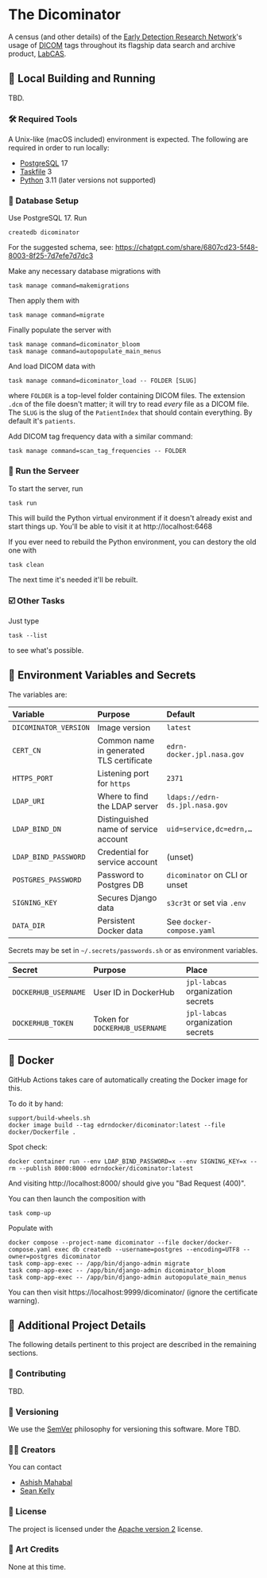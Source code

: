 # The Dicominator

A census (and other details) of the [Early Detection Research Network](https://edrn.nci.nih.gov/)'s usage of [DICOM](https://www.dicomstandard.org/) tags throughout its flagship data search and archive product, [LabCAS](https://edrn-labcas.jpl.nasa.gov/).



## 👷 Local Building and Running

TBD.


### 🛠️ Required Tools

A Unix-like (macOS included) environment is expected. The following are required in order to run locally:

- [PostgreSQL](https://www.postgresql.org/) 17
- [Taskfile](https://taskfile.dev/) 3
- [Python](https://www.python.org/) 3.11 (later versions not supported)



### 💽 Database Setup

Use PostgreSQL 17. Run

    createdb dicominator

For the suggested schema, see: https://chatgpt.com/share/6807cd23-5f48-8003-8f25-7d7efe7d7dc3

Make any necessary database migrations with

    task manage command=makemigrations

Then apply them with

    task manage command=migrate

Finally populate the server with

    task manage command=dicominator_bloom
    task manage command=autopopulate_main_menus

And load DICOM data with

    task manage command=dicominator_load -- FOLDER [SLUG]

where `FOLDER` is a top-level folder containing DICOM files. The extension `.dcm` of the file doesn't matter; it will try to read _every_ file as a DICOM file. The `SLUG` is the slug of the `PatientIndex` that should contain everything. By default it's `patients`.

Add DICOM tag frequency data with a similar command:

    task manage command=scan_tag_frequencies -- FOLDER


### 🏃 Run the Serveer

To start the server, run

    task run

This will build the Python virtual environment if it doesn't already exist and start things up. You'll be able to visit it at http://localhost:6468

If you ever need to rebuild the Python environment, you can destory the old one with

    task clean

The next time it's needed it'll be rebuilt.


### ☑️ Other Tasks

Just type

    task --list

to see what's possible.


## 🌱 Environment Variables and Secrets

The variables are:

| Variable                 | Purpose                                  | Default                        |
|:-------------------------|:-----------------------------------------|:-------------------------------|
| `DICOMINATOR_VERSION`    | Image version                            | `latest`                       |
| `CERT_CN`                | Common name in generated TLS certificate | `edrn-docker.jpl.nasa.gov`     |
| `HTTPS_PORT`             | Listening port for `https`               | `2371`                         |
| `LDAP_URI`               | Where to find the LDAP server            | `ldaps://edrn-ds.jpl.nasa.gov` |
| `LDAP_BIND_DN`           | Distinguished name of service account    | `uid=service,dc=edrn,…`        |
| `LDAP_BIND_PASSWORD`     | Credential for service account           | (unset)                        |
| `POSTGRES_PASSWORD`      | Password to Postgres DB                  | `dicominator` on CLI or unset  |
| `SIGNING_KEY`            | Secures Django data                      | `s3cr3t` or set via `.env`     |
| `DATA_DIR`               | Persistent Docker data                   | See `docker-compose.yaml`      |

Secrets may be set in `~/.secrets/passwords.sh` or as environment variables.

| Secret               | Purpose                        | Place                             |
|:---------------------|:-------------------------------|:----------------------------------|
| `DOCKERHUB_USERNAME` | User ID in DockerHub           | `jpl-labcas` organization secrets |
| `DOCKERHUB_TOKEN`    | Token for `DOCKERHUB_USERNAME` | `jpl-labcas` organization secrets |


## 🚢 Docker

GitHub Actions takes care of automatically creating the Docker image for this.

To do it by hand:

    support/build-wheels.sh
    docker image build --tag edrndocker/dicominator:latest --file docker/Dockerfile .

Spot check:

    docker container run --env LDAP_BIND_PASSWORD=x --env SIGNING_KEY=x --rm --publish 8000:8000 edrndocker/dicominator:latest

And visiting http://localhost:8000/ should give you "Bad Request (400)".

You can then launch the composition with

    task comp-up

Populate with

    docker compose --project-name dicominator --file docker/docker-compose.yaml exec db createdb --username=postgres --encoding=UTF8 --owner=postgres dicominator
    task comp-app-exec -- /app/bin/django-admin migrate
    task comp-app-exec -- /app/bin/django-admin dicominator_bloom
    task comp-app-exec -- /app/bin/django-admin autopopulate_main_menus

You can then visit https://localhost:9999/dicominator/ (ignore the certificate warning).

## 🔎 Additional Project Details

The following details pertinent to this project are described in the remaining sections.


### 👥 Contributing

TBD.


### 🔢 Versioning

We use the [SemVer](https://semver.org/) philosophy for versioning this software. More TBD.


### 👩‍🎨 Creators

You can contact

- [Ashish Mahabal](https://github.com/AshishMahabal)
- [Sean Kelly](https://github.com/nutjob4life)


### 📃 License

The project is licensed under the [Apache version 2](LICENSE.md) license.


### 🎨 Art Credits

None at this time.

